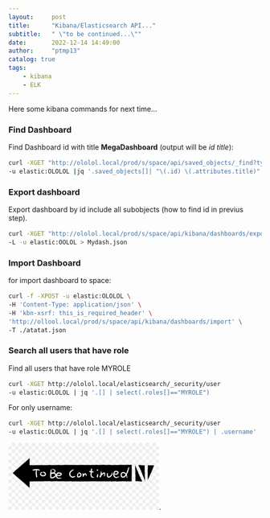 ```yaml
---
layout:     post
title:      "Kibana/Elasticsearch API..."
subtitle:   " \"to be continued...\""
date:       2022-12-14 14:49:00
author:     "ptmp13"
catalog: true
tags:
    - kibana
    - ELK
---
```


Here some kibana commands for next time...

### Find Dashboard  
Find Dashboard id with title __MegaDashboard__ (output will be _id title_):  
```bash
curl -XGET "http://ololol.local/prod/s/space/api/saved_objects/_find?type=dashboard&search_fields=title&search=Mydash" \
-u elastic:OLOLOL |jq '.saved_objects[]| "\(.id) \(.attributes.title)" '
```

### Export dashboard 
Export dashboard by id include all subobjects (how to find id in previus step).
```bash
curl -XGET "http://ololol.local/prod/s/space/api/kibana/dashboards/export?dashboard=ea092c10-80f3-11eb-8724-af9cad60a55b" \
-L -u elastic:OOLOL > Mydash.json
```

### Import Dashboard

for import dashboard to space:
```bash
curl -f -XPOST -u elastic:OLOLOL \
-H 'Content-Type: application/json' \
-H 'kbn-xsrf: this_is_required_header' \
'http://ollool.local/prod/s/space/api/kibana/dashboards/import' \
-T ./atatat.json
```

### Search all users that have role

Find all users that have role MYROLE
```bash
curl -XGET http://ololol.local/elasticsearch/_security/user 
-u elastic:OLOLOL | jq '.[] | select(.roles[]=="MYROLE")
```

For only username:
```bash
curl -XGET http://ololol.local/elasticsearch/_security/user 
-u elastic:OLOLOL | jq '.[] | select(.roles[]=="MYROLE") | .username'
```



![to be continued](../img/in-post/ELK/tobecontinued.jpg "to be continued...").